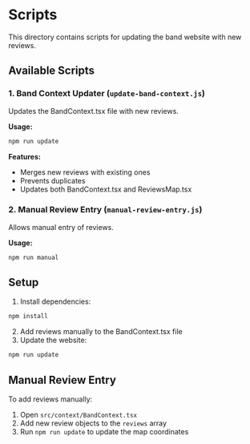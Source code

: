 # Scripts

This directory contains scripts for updating the band website with new reviews.

## Available Scripts

### 1. Band Context Updater (`update-band-context.js`)
Updates the BandContext.tsx file with new reviews.

**Usage:**
```bash
npm run update
```

**Features:**
- Merges new reviews with existing ones
- Prevents duplicates
- Updates both BandContext.tsx and ReviewsMap.tsx

### 2. Manual Review Entry (`manual-review-entry.js`)
Allows manual entry of reviews.

**Usage:**
```bash
npm run manual
```

## Setup

1. Install dependencies:
```bash
npm install
```

2. Add reviews manually to the BandContext.tsx file
3. Update the website:
```bash
npm run update
```

## Manual Review Entry

To add reviews manually:

1. Open `src/context/BandContext.tsx`
2. Add new review objects to the `reviews` array
3. Run `npm run update` to update the map coordinates